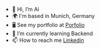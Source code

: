 - 👋 Hi, I’m Ai
- 🌍 I'm based in Munich, Germany
- 🖥️ See my portfolio at [Porfolio](https://threed-porfolio-ai.onrender.com/)
- 🌱 I’m currently learning Backend
- 📫 How to reach me [Linkedin](https://www.linkedin.com/in/nguyen-trong-ai-trinh-5aa2711a9/)
